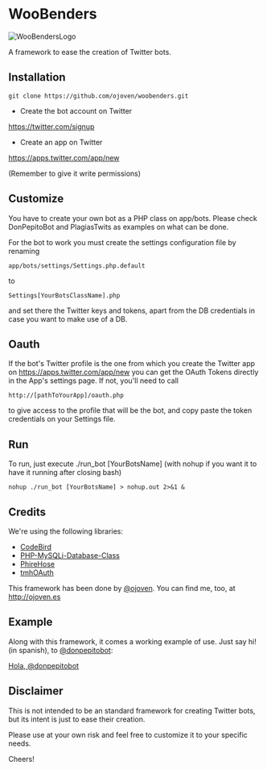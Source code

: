 WooBenders
==============
![WooBendersLogo](http://ojoven.es/wp-content/uploads/2014/11/woobenders1.png "WooBenders Logo")

A framework to ease the creation of Twitter bots.


Installation
------------------

    git clone https://github.com/ojoven/woobenders.git


* Create the bot account on Twitter

https://twitter.com/signup

* Create an app on Twitter

https://apps.twitter.com/app/new

(Remember to give it write permissions)

Customize
------------------
You have to create your own bot as a PHP class on app/bots. Please check DonPepitoBot and PlagiasTwits as examples on what can be done.

For the bot to work you must create the settings configuration file by renaming

    app/bots/settings/Settings.php.default

to

    Settings[YourBotsClassName].php

and set there the Twitter keys and tokens, apart from the DB credentials in case you want to make use of a DB.

Oauth
------------------
If the bot's Twitter profile is the one from which you create the Twitter app on https://apps.twitter.com/app/new
you can get the OAuth Tokens directly in the App's settings page. If not, you'll need to call

    http://[pathToYourApp]/oauth.php

to give access to the profile that will be the bot, and copy paste the
token credentials on your Settings file.

Run
------------------
To run, just execute ./run_bot [YourBotsName] (with nohup if you want it to have it running after closing bash)

    nohup ./run_bot [YourBotsName] > nohup.out 2>&1 &

Credits
------------------

We're using the following libraries:

* [CodeBird](https://github.com/jublonet/codebird-php)
* [PHP-MySQLi-Database-Class](https://github.com/joshcam/PHP-MySQLi-Database-Class)
* [PhireHose](https://github.com/fennb/phirehose)
* [tmhOAuth](https://github.com/themattharris/tmhOAuth)

This framework has been done by [@ojoven](http://twitter.com/ojoven). You can find me, too, at http://ojoven.es

Example
----------------
Along with this framework, it comes a working example of use. Just say hi! (in spanish), to [@donpepitobot](http://twitter.com/donpepitobot):

[Hola, @donpepitobot](https://twitter.com/intent/tweet?text=Hola,+@donpepitobot)

Disclaimer
----------------
This is not intended to be an standard framework for creating Twitter bots, but its intent is just to ease their creation.

Please use at your own risk and feel free to customize it to your specific needs.

Cheers!

